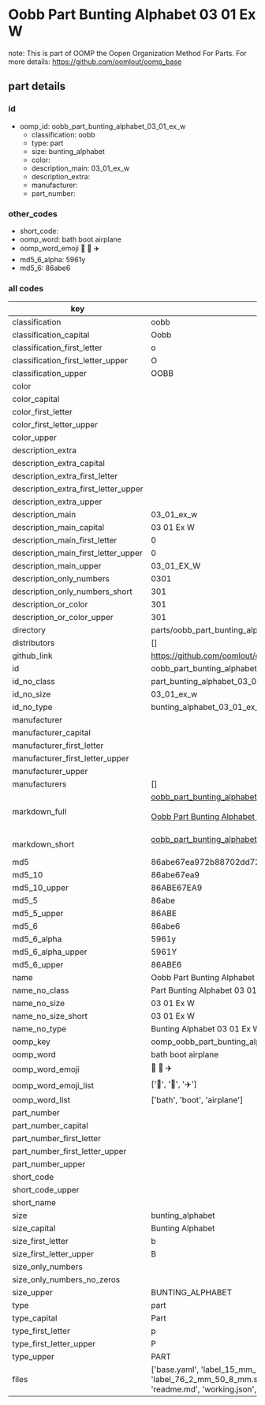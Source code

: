 # Oobb Part Bunting Alphabet 03 01 Ex W  

note: This is part of OOMP the Oopen Organization Method For Parts. For more details: https://github.com/oomlout/oomp_base

##  part details





### id
* oomp_id: oobb_part_bunting_alphabet_03_01_ex_w
  * classification: oobb
  * type: part
  * size: bunting_alphabet
  * color: 
  * description_main: 03_01_ex_w
  * description_extra: 
  * manufacturer: 
  * part_number: 

### other_codes
* short_code: 
* oomp_word: bath boot airplane
* oomp_word_emoji :bath: :boot: :airplane:
* md5_6_alpha: 5961y
* md5_6: 86abe6

### all codes 
| key | value |  
| --- | --- |  
| classification | oobb |  
| classification_capital | Oobb |  
| classification_first_letter | o |  
| classification_first_letter_upper | O |  
| classification_upper | OOBB |  
| color |  |  
| color_capital |  |  
| color_first_letter |  |  
| color_first_letter_upper |  |  
| color_upper |  |  
| description_extra |  |  
| description_extra_capital |  |  
| description_extra_first_letter |  |  
| description_extra_first_letter_upper |  |  
| description_extra_upper |  |  
| description_main | 03_01_ex_w |  
| description_main_capital | 03 01 Ex W |  
| description_main_first_letter | 0 |  
| description_main_first_letter_upper | 0 |  
| description_main_upper | 03_01_EX_W |  
| description_only_numbers | 0301 |  
| description_only_numbers_short | 301 |  
| description_or_color | 301 |  
| description_or_color_upper | 301 |  
| directory | parts/oobb_part_bunting_alphabet_03_01_ex_w |  
| distributors | [] |  
| github_link | https://github.com/oomlout/oomlout_oomp_part_src/tree/main/parts/oobb_part_bunting_alphabet_03_01_ex_w/working |  
| id | oobb_part_bunting_alphabet_03_01_ex_w |  
| id_no_class | part_bunting_alphabet_03_01_ex_w |  
| id_no_size | 03_01_ex_w |  
| id_no_type | bunting_alphabet_03_01_ex_w |  
| manufacturer |  |  
| manufacturer_capital |  |  
| manufacturer_first_letter |  |  
| manufacturer_first_letter_upper |  |  
| manufacturer_upper |  |  
| manufacturers | [] |  
| markdown_full | [oobb_part_bunting_alphabet_03_01_ex_w](https://github.com/oomlout/oomlout_oomp_part_src/tree/main/parts/oobb_part_bunting_alphabet_03_01_ex_w/working)<br>[](https://github.com/oomlout/oomlout_oomp_part_src/tree/main/parts/oobb_part_bunting_alphabet_03_01_ex_w/working)<br>[Oobb Part Bunting Alphabet 03 01 Ex W](https://github.com/oomlout/oomlout_oomp_part_src/tree/main/parts/oobb_part_bunting_alphabet_03_01_ex_w/working)<br><br> |  
| markdown_short | [oobb_part_bunting_alphabet_03_01_ex_w](https://github.com/oomlout/oomlout_oomp_part_src/tree/main/parts/oobb_part_bunting_alphabet_03_01_ex_w/working)<br><br> |  
| md5 | 86abe67ea972b88702dd72e7daed7bf4 |  
| md5_10 | 86abe67ea9 |  
| md5_10_upper | 86ABE67EA9 |  
| md5_5 | 86abe |  
| md5_5_upper | 86ABE |  
| md5_6 | 86abe6 |  
| md5_6_alpha | 5961y |  
| md5_6_alpha_upper | 5961Y |  
| md5_6_upper | 86ABE6 |  
| name | Oobb Part Bunting Alphabet 03 01 Ex W |  
| name_no_class | Part Bunting Alphabet 03 01 Ex W |  
| name_no_size | 03 01 Ex W |  
| name_no_size_short | 03 01 Ex W |  
| name_no_type | Bunting Alphabet 03 01 Ex W |  
| oomp_key | oomp_oobb_part_bunting_alphabet_03_01_ex_w |  
| oomp_word | bath boot airplane |  
| oomp_word_emoji | :bath: :boot: :airplane: |  
| oomp_word_emoji_list | [':bath:', ':boot:', ':airplane:'] |  
| oomp_word_list | ['bath', 'boot', 'airplane'] |  
| part_number |  |  
| part_number_capital |  |  
| part_number_first_letter |  |  
| part_number_first_letter_upper |  |  
| part_number_upper |  |  
| short_code |  |  
| short_code_upper |  |  
| short_name |  |  
| size | bunting_alphabet |  
| size_capital | Bunting Alphabet |  
| size_first_letter | b |  
| size_first_letter_upper | B |  
| size_only_numbers |  |  
| size_only_numbers_no_zeros |  |  
| size_upper | BUNTING_ALPHABET |  
| type | part |  
| type_capital | Part |  
| type_first_letter | p |  
| type_first_letter_upper | P |  
| type_upper | PART |  
| files | ['base.yaml', 'label_15_mm_30_mm.pdf', 'label_15_mm_30_mm.svg', 'label_76_2_mm_50_8_mm.pdf', 'label_76_2_mm_50_8_mm.svg', 'label_oomlout_76_2_mm_50_8_mm.pdf', 'label_oomlout_76_2_mm_50_8_mm.svg', 'readme.md', 'working.json', 'working.yaml'] |  
